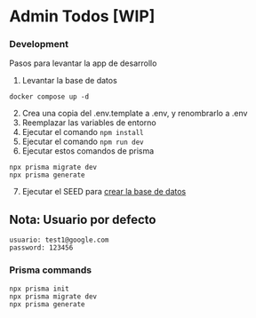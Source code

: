 # Admin Todos [WIP]

### Development

Pasos para levantar la app de desarrollo

1. Levantar la base de datos

```
docker compose up -d
```

2. Crea una copia del .env.template a .env, y renombrarlo a .env
3. Reemplazar las variables de entorno
4. Ejecutar el comando `npm install`
5. Ejecutar el comando `npm run dev`
6. Ejecutar estos comandos de prisma

```
npx prisma migrate dev
npx prisma generate
```

7. Ejecutar el SEED para [crear la base de datos](http://localhost:3000/api/seed)

## Nota: Usuario por defecto

```
usuario: test1@google.com
password: 123456
```

### Prisma commands

```
npx prisma init
npx prisma migrate dev
npx prisma generate
```

